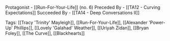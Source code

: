 Protagonist - [[Run-For-Your-Life]] (no. 6)
Preceded By - [[TA12 - Curving Expectations]]
Succeeded By - [[TA14 - Deep Conversations II]]

Tags: [[Tracy 'Trinity' Mayleigh]], [[Run-For-Your-Life]], [[Alexander 'Power-Up' Phillips]], [[Lovely 'Galahad' Weather]], [[Uriyah Zidan]], [[Bryan Foley]], [[The Curve]], [[Blackhearts]]